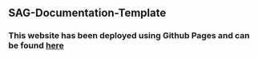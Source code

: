 ## SAG-Documentation-Template

### This website has been deployed using Github Pages and can be found [here](https://nawajish.github.io/SAG-Documentation-Template/)
